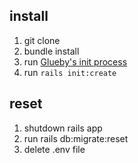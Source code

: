 ## install

1. git clone
2. bundle install
3. run [Glueby's init process](https://github.com/chaintope/glueby#setup-for-ruby-on-rails-application-development)
4. run `rails init:create`

## reset
1. shutdown rails app
2. run rails db:migrate:reset
3. delete .env file
